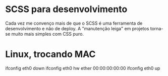# SCSS para desenvolvimento
Cada vez me convenço mais de que o SCSS é uma ferramenta de desenvolvimento e não de deploy.
A "manutenção leiga" em projetos torna-se muito mais simples com CSS puro.

# Linux, trocando MAC  
  ifconfig eth0 down
  ifconfig eth0 hw ether 00:00:00:00:00
  ifconfig eth0 up
